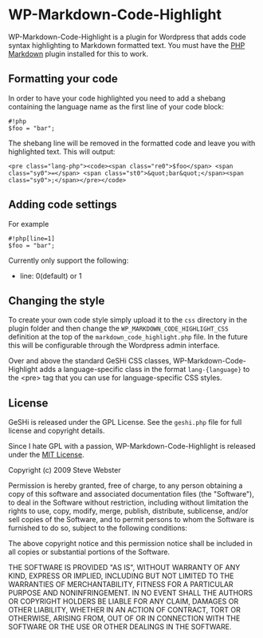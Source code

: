 WP-Markdown-Code-Highlight
==========================

WP-Markdown-Code-Highlight is a plugin for Wordpress that adds code syntax highlighting to Markdown formatted text. You must have the [PHP Markdown](http://michelf.com/projects/php-markdown/) plugin installed for this to work.

Formatting your code
--------------------

In order to have your code highlighted you need to add a shebang containing the language name as the first line of your code block:

    #!php
    $foo = "bar";

The shebang line will be removed in the formatted code and leave you with highlighted text. This will output:

    <pre class="lang-php"><code><span class="re0">$foo</span> <span class="sy0">=</span> <span class="st0">&quot;bar&quot;</span><span class="sy0">;</span></pre></code>    

Adding code settings
--------------------

For example

    #!php[line=1]
    $foo = "bar";

Currently only support the following:

* line: 0(default) or 1

Changing the style
------------------

To create your own code style simply upload it to the `css` directory in the plugin folder and then change the `WP_MARKDOWN_CODE_HIGHLIGHT_CSS` definition at the top of the `markdown_code_highlight.php` file. In the future this will be configurable through the Wordpress admin interface.

Over and above the standard GeSHi CSS classes, WP-Markdown-Code-Highlight adds a language-specific class in the format `lang-{language}` to the &lt;pre&gt; tag that you can use for language-specific CSS styles.


License
-------

GeSHi is released under the GPL License. See the `geshi.php` file for full license and copyright details.

Since I hate GPL with a passion, WP-Markdown-Code-Highlight is released under the [MIT License](http://www.opensource.org/licenses/mit-license.php).

Copyright (c) 2009 Steve Webster

Permission is hereby granted, free of charge, to any person obtaining a copy of this software and associated documentation files (the "Software"), to deal in the Software without restriction, including without limitation the rights to use, copy, modify, merge, publish, distribute, sublicense, and/or sell copies of the Software, and to permit persons to whom the Software is furnished to do so, subject to the following conditions:

The above copyright notice and this permission notice shall be included in all copies or substantial portions of the Software.

THE SOFTWARE IS PROVIDED "AS IS", WITHOUT WARRANTY OF ANY KIND, EXPRESS OR IMPLIED, INCLUDING BUT NOT LIMITED TO THE WARRANTIES OF MERCHANTABILITY, FITNESS FOR A PARTICULAR PURPOSE AND NONINFRINGEMENT. IN NO EVENT SHALL THE AUTHORS OR COPYRIGHT HOLDERS BE LIABLE FOR ANY CLAIM, DAMAGES OR OTHER LIABILITY, WHETHER IN AN ACTION OF CONTRACT, TORT OR OTHERWISE, ARISING FROM, OUT OF OR IN CONNECTION WITH THE SOFTWARE OR THE USE OR OTHER DEALINGS IN THE SOFTWARE.
